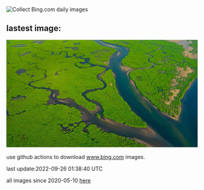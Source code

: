 ![Collect Bing.com daily images](https://github.com/counter2015/bing-daily-images/workflows/Collect%20Bing.com%20daily%20images/badge.svg)
## lastest image:
![](images/AmazonMangroves.jpg)

use github actions to download www.bing.com images.

last update:2022-09-26 01:38:40 UTC

all images since 2020-05-10 [here](https://github.com/counter2015/bing-daily-images/tree/master/images) 
